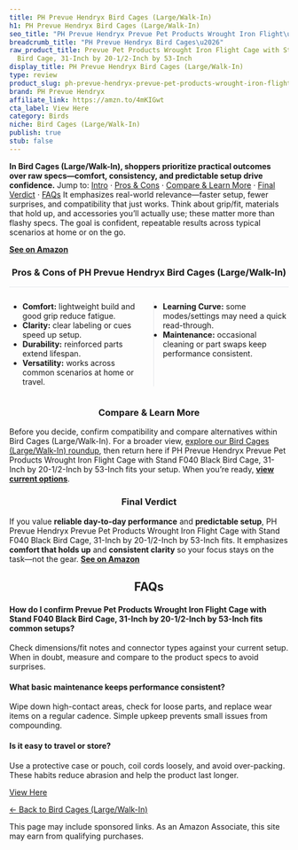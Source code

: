 ```yaml
---
title: PH Prevue Hendryx Bird Cages (Large/Walk-In)
h1: PH Prevue Hendryx Bird Cages (Large/Walk-In)
seo_title: "PH Prevue Hendryx Prevue Pet Products Wrought Iron Flight\u2026"
breadcrumb_title: "PH Prevue Hendryx Bird Cages\u2026"
raw_product_title: Prevue Pet Products Wrought Iron Flight Cage with Stand F040 Black
  Bird Cage, 31-Inch by 20-1/2-Inch by 53-Inch
display_title: PH Prevue Hendryx Bird Cages (Large/Walk-In)
type: review
product_slug: ph-prevue-hendryx-prevue-pet-products-wrought-iron-flight-cage-with-sta-d5016c0d
brand: PH Prevue Hendryx
affiliate_link: https://amzn.to/4mKIGwt
cta_label: View Here
category: Birds
niche: Bird Cages (Large/Walk-In)
publish: true
stub: false
---
```


<div id="intro" class="full-width"><p><strong>In Bird Cages (Large/Walk-In), shoppers prioritize practical outcomes over raw specs&mdash;comfort, consistency, and predictable setup drive confidence.</strong> Jump to: <a href="#intro">Intro</a> · <a href="#pros-cons">Pros &amp; Cons</a> · <a href="#compare-more">Compare &amp; Learn More</a> · <a href="#verdict">Final Verdict</a> · <a href="#faqs">FAQs</a> It emphasizes real-world relevance&mdash;faster setup, fewer surprises, and compatibility that just works. Think about grip/fit, materials that hold up, and accessories you’ll actually use; these matter more than flashy specs. The goal is confident, repeatable results across typical scenarios at home or on the go.</p><p><a href="https://amzn.to/4mKIGwt" rel="nofollow sponsored noopener" target="_blank"><strong>See on Amazon</strong></a></p></div>
<h3 id="pros-cons" style="text-align:center;">Pros &amp; Cons of PH Prevue Hendryx Bird Cages (Large/Walk-In)</h3>
<div class="pc-grid" style="display:grid;grid-template-columns:1fr 1fr;gap:16px;border-top:1px solid #e5e7eb;padding-top:12px;">
  <ul>
    <li><strong>Comfort:</strong> lightweight build and good grip reduce fatigue.</li>
    <li><strong>Clarity:</strong> clear labeling or cues speed up setup.</li>
    <li><strong>Durability:</strong> reinforced parts extend lifespan.</li>
    <li><strong>Versatility:</strong> works across common scenarios at home or travel.</li>
  </ul>
  <ul style="border-left:1px solid #e5e7eb;padding-left:16px;">
    <li><strong>Learning Curve:</strong> some modes/settings may need a quick read-through.</li>
    <li><strong>Maintenance:</strong> occasional cleaning or part swaps keep performance consistent.</li>
  </ul>
</div>


<h3 id="compare-more" style="text-align:center;">Compare &amp; Learn More</h3>
<p>Before you decide, confirm compatibility and compare alternatives within Bird Cages (Large/Walk-In). For a broader view, <a href="#">explore our Bird Cages (Large/Walk-In) roundup</a>, then return here if PH Prevue Hendryx Prevue Pet Products Wrought Iron Flight Cage with Stand F040 Black Bird Cage, 31-Inch by 20-1/2-Inch by 53-Inch fits your setup. When you’re ready, <a href="https://amzn.to/4mKIGwt" rel="nofollow sponsored noopener" target="_blank"><strong>view current options</strong></a>.</p>

<h3 id="verdict" style="text-align:center;">Final Verdict</h3>
<p>If you value <strong>reliable day-to-day performance</strong> and <strong>predictable setup</strong>, PH Prevue Hendryx Prevue Pet Products Wrought Iron Flight Cage with Stand F040 Black Bird Cage, 31-Inch by 20-1/2-Inch by 53-Inch fits. It emphasizes <strong>comfort that holds up</strong> and <strong>consistent clarity</strong> so your focus stays on the task&mdash;not the gear. <a href="https://amzn.to/4mKIGwt" rel="nofollow sponsored noopener" target="_blank"><strong>See on Amazon</strong></a></p>

<h2 id="faqs" style="text-align:center;">FAQs</h2>
<h4><strong>How do I confirm Prevue Pet Products Wrought Iron Flight Cage with Stand F040 Black Bird Cage, 31-Inch by 20-1/2-Inch by 53-Inch fits common setups?</strong></h4>
<p>Check dimensions/fit notes and connector types against your current setup. When in doubt, measure and compare to the product specs to avoid surprises.</p>
<h4><strong>What basic maintenance keeps performance consistent?</strong></h4>
<p>Wipe down high-contact areas, check for loose parts, and replace wear items on a regular cadence. Simple upkeep prevents small issues from compounding.</p>
<h4><strong>Is it easy to travel or store?</strong></h4>
<p>Use a protective case or pouch, coil cords loosely, and avoid over-packing. These habits reduce abrasion and help the product last longer.</p>

<p><a class="btn" href="https://amzn.to/4mKIGwt" target="_blank" rel="nofollow sponsored noopener">View Here</a></p>
<p><a href="/roundups/birds/bird-cages-large-walk-in-/">← Back to Bird Cages (Large/Walk-In)</a></p>
<aside class="disclosure">This page may include sponsored links. As an Amazon Associate, this site may earn from qualifying purchases.</aside>
